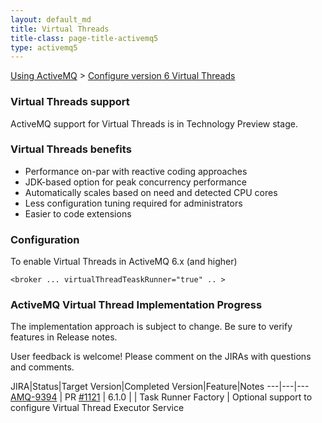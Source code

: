 ```yaml
---
layout: default_md
title: Virtual Threads
title-class: page-title-activemq5
type: activemq5
---
```


[Using ActiveMQ](using-activemq-5) > [Configure version 6 Virtual Threads](virtual-threads)

### Virtual Threads support 

ActiveMQ support for Virtual Threads is in Technology Preview stage.

### Virtual Threads benefits

 * Performance on-par with reactive coding approaches
 * JDK-based option for peak concurrency performance
 * Automatically scales based on need and detected CPU cores
 * Less configuration tuning required for administrators
 * Easier to code extensions

### Configuration

To enable Virtual Threads in ActiveMQ 6.x (and higher)

    <broker ... virtualThreadTeaskRunner="true" .. >

### ActiveMQ Virtual Thread Implementation Progress 

The implementation approach is subject to change. Be sure to verify features in Release notes. 

User feedback is welcome! Please comment on the JIRAs with questions and comments.

JIRA|Status|Target Version|Completed Version|Feature|Notes
---|---|---
[AMQ-9394](https://issues.apache.org/jira/browse/AMQ-9394) | PR [#1121](https://github.com/apache/activemq/pull/1121) | 6.1.0 | | Task Runner Factory | Optional support to configure Virtual Thread Executor Service

